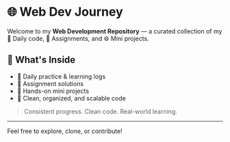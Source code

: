 # 🌐 Web Dev Journey

Welcome to my **Web Development Repository** — a curated collection of my  
📅 Daily code, 📘 Assignments, and ⚙️ Mini projects.

## 🚀 What's Inside
- 🧠 Daily practice & learning logs  
- 💼 Assignment solutions  
- 🧪 Hands-on mini projects  
- 📁 Clean, organized, and scalable code  

> Consistent progress. Clean code. Real-world learning.

---

Feel free to explore, clone, or contribute!
